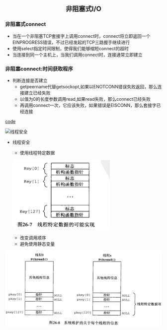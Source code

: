 ## <center>非阻塞式I/O</center>

### 非阻塞式connect 
* 当在一个非阻塞TCP套接字上调用connect时，connect将立即返回一个 EINPROGRESS错误，不过已经发起的TCP三路握手继续进行
*  使用select指定时间限制，使得我们能够缩短connect的超时
*  当连接到同一个主机上，当我们调用connect时，连接通常立即建立

### 非阻塞connect:时间获取程序

* 判断连接是否建立
  - getpeername代替getsockopt,如果以ENOTCONN错误失败返回，那么连接建立已经失败
  - 以值为0的长度参数调用read,如果read失败，那么connect已经失败
  - 再调用connect一次，它应该失败，如果错误是EISCONN，那么套接字已经连接

[code](../client.c)

![线程安全](../../posix_safe.png)

* 线程安全
  - 使用线程特定数据

   ![key](../../image/Key.png) 
  - 改变调用顺序
  - 避免使用静态变量

![pthread_](../../image/pthread_.png)